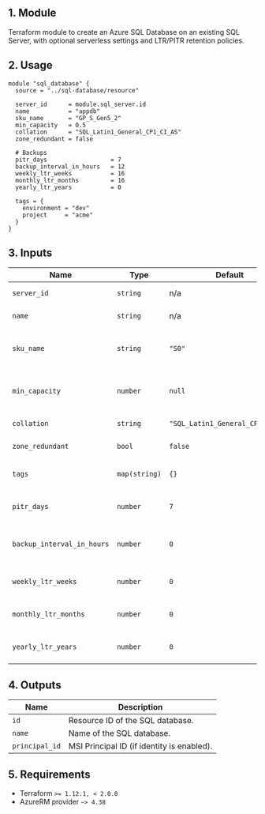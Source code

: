 ## 1. Module
Terraform module to create an Azure SQL Database on an existing SQL Server, with optional serverless settings and LTR/PITR retention policies.

## 2. Usage
```hcl
module "sql_database" {
  source = "../sql-database/resource"

  server_id      = module.sql_server.id
  name           = "appdb"
  sku_name       = "GP_S_Gen5_2"
  min_capacity   = 0.5
  collation      = "SQL_Latin1_General_CP1_CI_AS"
  zone_redundant = false

  # Backups
  pitr_days                  = 7
  backup_interval_in_hours   = 12
  weekly_ltr_weeks           = 16
  monthly_ltr_months         = 16
  yearly_ltr_years           = 0

  tags = {
    environment = "dev"
    project     = "acme"
  }
}
```

## 3. Inputs
| Name | Type | Default | Required | Description |
|------|------|---------|:--------:|-------------|
| `server_id` | `string` | n/a | yes | Parent SQL Server ID. |
| `name` | `string` | n/a | yes | Database name. |
| `sku_name` | `string` | `"S0"` | no | SKU name (e.g., `GP_S_Gen5_2`, `S0`, `P1`). |
| `min_capacity` | `number` | `null` | no | Minimum capacity (serverless SKUs). |
| `collation` | `string` | `"SQL_Latin1_General_CP1_CI_AS"` | no | Database collation. |
| `zone_redundant` | `bool` | `false` | no | Zone redundancy. |
| `tags` | `map(string)` | `{}` | no | Tags to apply to resources. |
| `pitr_days` | `number` | `7` | no | PITR retention days. |
| `backup_interval_in_hours` | `number` | `0` | no | Differential backup interval (0 to omit). |
| `weekly_ltr_weeks` | `number` | `0` | no | Weekly LTR retention in weeks. |
| `monthly_ltr_months` | `number` | `0` | no | Monthly LTR retention in months. |
| `yearly_ltr_years` | `number` | `0` | no | Yearly LTR retention in years. |

## 4. Outputs
| Name | Description |
|------|-------------|
| `id` | Resource ID of the SQL database. |
| `name` | Name of the SQL database. |
| `principal_id` | MSI Principal ID (if identity is enabled). |

## 5. Requirements
- Terraform `>= 1.12.1, < 2.0.0`
- AzureRM provider `~> 4.38`


